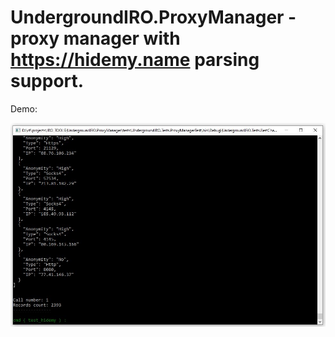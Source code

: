 # UndergroundIRO.ProxyManager - proxy manager with https://hidemy.name parsing support.

Demo:

![Alt Text](data/demo.jpg)